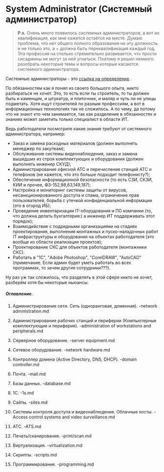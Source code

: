 # System Administrator (Системный администратор)

> **P.s.** Очень много появилось системных администраторов, а вот их квалификация, как мне кажется остаётся на месте. Думаю проблема, что нет общего полного образования на эту должность и не только это, а + должна быть переквалификация каждый год. Эта профессия на столько стремительно развивается, что просто сисадмины не могут за ней угнаться.
Поэтому я решил немного разобрать некоторые темы и вопросы которые касаются системного администратора.

Системные администраторы - это [ссылка на определение](https://ru.wikipedia.org/wiki/Системный_администратор).

По обязанностям как я понял из своего большого опыта, никто разбираться не хочет. Это, то есть если ты строитель, то ты должен быть и каменщик, и штукатур, и плиточник, и маляр и чуть ли не улицы подметать. Хотя ищут строителей по разным профессиям, а вот в информационных технологиях так не сложилось. 
А по чему, да потому что не знают кто чем занимается, так как разделение в обязанностях и знаниях может заметить только специалист в области ИТ.

Ведь работодатели посмотрите какие знания требуют от системного администратора, например:
- Заказ и замена расходных материалов (должен выполнять менеджер по закупкам);
- Обслуживание системы видеонаблюдения, заказ и замена вышедших из строя комплектующих и оборудования (должен выполнять инженер СКУД);
- Администрирование офисной АТС и перечисление станций АТС и телефонов (не кажется, что это больше подходит телефонисту?);
- Обеспечение информационной безопасности (то есть СЗИ, СКЗИ, КИИ и прочее, ФЗ-152,98,63,149,187);
- Настройка и мониторинг системы защиты от вирусов, несанкционированного доступа и спама, ограничение прав пользователей, борьба с утечкой конфиденциальной информации (это в огород ИБ);
- Проведение инвентаризации IT-оборудования и ПО компании (то, что должна делать бухгалтерия:) а инженер ИТ поддерживать этот порядок);
- Взаимодействие с подрядными организациями на стадиях проектирования, выполнения монтажных и пуско-наладочных работ IT инфраструктуры и оборудования на объектах работодателя (это вообще из области реализации проектов);
- Проектирование СКС для объектов работодателя (монтажники СКС).
- Работать в "1С", "Adobe Photoshop", "CorelDRAW", "AutoCAD" (примечание. Если админ будет уметь работать во всех программах, то зачем другие сотрудники???).

Ну раз уж так сложилось, что разделять в этой сфере никто не хочет, разберём хотя бы некоторые ньюансы. 

##### Оглавление.
1. Администрирование сети. Сеть (одноранговая, доменная). -network administration.md

2. Администрирование рабочих станций и периферии (Компьютерные комплектующие и периферия). -administration of workstations and peripherals.md

3. Серверное оборудование. -server equipment.md

4. Сетевое оборудование. -network hardware.md

5. Контроллер домена (Active Directory, DNS, DHCP). -domain controller.md

6. Почта. -mail.md

7. Базы данных. -database.md

8. 1C. -1s.md

9. Сайты. -sites.md

10. Системы контроля доступа и видеонаблюдение. Облачные хосты. -Access control systems and video surveillance.md

11. АТС. -ATS.md

12. Печать/сканирование. -print/scan.md

13. Виртуализация. -virtualization.md

14. Скрипты. -scripts.md

15. Программирование. -programming.md




